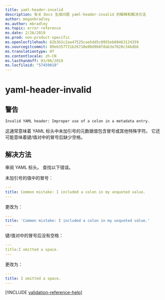 ```yaml
---
title: yaml-header-invalid
description: 有关 Docs 生成问题 yaml-header-invalid 的解释和解决方法
author: meganbradley
ms.author: mbradley
ms.topic: error-reference
ms.date: 2/26/2019
ms.prod: non-product-specific
ms.openlocfilehash: 62b3b2c2aa47525cae5dd5c0955eb88463124359
ms.sourcegitcommit: 89eb357721b26710e00d9b8fdab3e7628c34bdb6
ms.translationtype: HT
ms.contentlocale: zh-CN
ms.lasthandoff: 03/06/2019
ms.locfileid: "57459018"
---
```

# <a name="yaml-header-invalid"></a>yaml-header-invalid

## <a name="warning"></a>警告

`Invalid YAML header: Improper use of a colon in a metadata entry.`

这通常意味着 YAML 标头中未加引号的元数据值包含冒号或其他特殊字符。 它还可能意味着键/值对中的冒号后缺少空格。

## <a name="resolution"></a>解决方法

审阅 YAML 标头。 查找以下错误。

未加引号的值中的冒号：

```yml
---
title: Common mistake: I included a colon in my unquoted value.
---
```

更改为：

```yml
---
title: 'Common mistake: I included a colon in my unquoted value.'
---
```

键/值对中的冒号后没有空格：

```yml
---
title:I omitted a space.
---
```

更改为：

```yml
---
title: I omitted a space.
---
```

<!--make sure to add this file to your includes folder and verify the path-->
[!INCLUDE [validation-reference-help](includes/validation-reference-help.md)]
